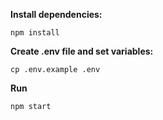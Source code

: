 **Install dependencies:**

```
npm install
```

**Create .env file and set variables:**

```
cp .env.example .env
```

**Run**

```
npm start
```

